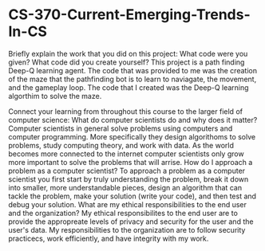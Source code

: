 # CS-370-Current-Emerging-Trends-In-CS

Briefly explain the work that you did on this project: What code were you given? What code did you create yourself?
This project is a path finding Deep-Q learning agent. The code that was provided to me was the creation of the maze that the pathfinding bot is to learn to naviagate, the movement, and the gameplay loop. The code that I created was the Deep-Q learning algorthim to solve the maze.

Connect your learning from throughout this course to the larger field of computer science:
What do computer scientists do and why does it matter?
Computer scientists in general solve problems using computers and computer programming. More specifically they design algorithoms to solve problems, study computing theory, and work with data. As the world becomes more connected to the internet computer scientists only grow more important to solve the problems that will arrise.
How do I approach a problem as a computer scientist?
To approach a problem as a computer scientist you first start by truly understanding the problem, break it down into smaller, more understandable pieces, design an algorithm that can tackle the problem, make your solution (write your code), and then test and debug your solution.
What are my ethical responsibilities to the end user and the organization?
My ethical responsibilites to the end user are to provide the appropreate levels of privacy and security for the user and the user's data. My responsibilities to the organization are to follow security practicecs, work efficiently, and have integrity with my work.
